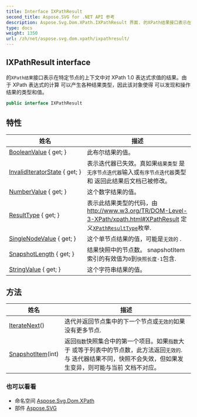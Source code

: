 ```yaml
---
title: Interface IXPathResult
second_title: Aspose.SVG for .NET API 参考
description: Aspose.Svg.Dom.XPath.IXPathResult 界面. 的XPath结果接口表示在特定节点的上下文中对 XPath 1.0 表达式求值的结果由于 XPath 表达式的计算 可以产生各种结果类型因此该对象使得 可以发现和操作结果的类型和值
type: docs
weight: 1350
url: /zh/net/aspose.svg.dom.xpath/ixpathresult/
---
```

## IXPathResult interface

的`XPath结果`接口表示在特定节点的上下文中对 XPath 1.0 表达式求值的结果。由于 XPath 表达式的计算 可以产生各种结果类型，因此该对象使得 可以发现和操作结果的类型和值。

```csharp
public interface IXPathResult
```

## 特性

| 姓名 | 描述 |
| --- | --- |
| [BooleanValue](../../aspose.svg.dom.xpath/ixpathresult/booleanvalue/) { get; } | 此布尔结果的值。 |
| [InvalidIteratorState](../../aspose.svg.dom.xpath/ixpathresult/invaliditeratorstate/) { get; } | 表示迭代器已失效。真如果`结果类型` 是`无序节点迭代器`输入或`有序节点迭代器`类型和 返回此结果后文档已被修改。 |
| [NumberValue](../../aspose.svg.dom.xpath/ixpathresult/numbervalue/) { get; } | 这个数字结果的值。 |
| [ResultType](../../aspose.svg.dom.xpath/ixpathresult/resulttype/) { get; } | 表示此结果类型的代码，由 http://www.w3.org/TR/DOM-Level-3-XPath/xpath.html#XPathResult 定义[`XPathResultType`](../xpathresulttype/)枚举. |
| [SingleNodeValue](../../aspose.svg.dom.xpath/ixpathresult/singlenodevalue/) { get; } | 这个单节点结果的值，可能是`无效的` . |
| [SnapshotLength](../../aspose.svg.dom.xpath/ixpathresult/snapshotlength/) { get; } | 结果快照中的节点数。 snapshotItem 索引的有效值为`0`到`快照长度-1`包含. |
| [StringValue](../../aspose.svg.dom.xpath/ixpathresult/stringvalue/) { get; } | 这个字符串结果的值。 |

## 方法

| 姓名 | 描述 |
| --- | --- |
| [IterateNext](../../aspose.svg.dom.xpath/ixpathresult/iteratenext/)() | 迭代并返回节点集中的下一个节点或`无效的`如果没有更多节点. |
| [SnapshotItem](../../aspose.svg.dom.xpath/ixpathresult/snapshotitem/)(int) | 返回`指数`快照集合中的第一个项目。如果`指数`大于 或等于列表中的节点数，此方法返回`无效的`.与 迭代器结果不同，快照不会失效，但如果发生变异，则可能与当前 文档不对应。 |

### 也可以看看

* 命名空间 [Aspose.Svg.Dom.XPath](../../aspose.svg.dom.xpath/)
* 部件 [Aspose.SVG](../../)


